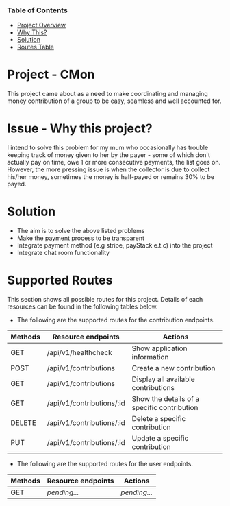 ### **Table of Contents**

- [Project Overview](#overview)
- [Why This?](#issue)
- [Solution](#solution)
- [Routes Table](#routes)

<a id="overview"></a>

# Project - CMon

This project came about as a need to make coordinating and managing money contribution of a group to be easy, seamless and well accounted for.

<a id="issue"></a>

# Issue - Why this project?

I intend to solve this problem for my mum who occasionally has trouble keeping track of money given to her by the payer - some of which don't actually pay on time, owe 1 or more consecutive payments, the list goes on. However, the more pressing issue is when the collector is due to collect his/her money, sometimes the money is half-payed or remains 30% to be payed.

<a id="solution"></a>

# Solution

- The aim is to solve the above listed problems
- Make the payment process to be transparent
- Integrate payment method (e.g stripe, payStack e.t.c) into the project
- Integrate chat room functionality

<a id="routes"></a>

# Supported Routes

This section shows all possible routes for this project. Details of each resources can be found in the following tables below.

- The following are the supported routes for the contribution endpoints.

| Methods | Resource endpoints        | Actions                                     |
| ------- | ------------------------- | ------------------------------------------- |
| GET     | /api/v1/healthcheck       | Show application information                |
| POST    | /api/v1/contributions     | Create a new contribution                   |
| GET     | /api/v1/contributions     | Display all available contributions         |
| GET     | /api/v1/contributions/:id | Show the details of a specific contribution |
| DELETE  | /api/v1/contributions/:id | Delete a specific contribution              |
| PUT     | /api/v1/contributions/:id | Update a specific contribution              |

- The following are the supported routes for the user endpoints.

| Methods | Resource endpoints | Actions      |
| ------- | ------------------ | ------------ |
| GET     | _pending..._       | _pending..._ |
